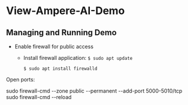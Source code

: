# View-Ampere-AI-Demo
## Managing and Running Demo

* Enable firewall for public access
    + Install firewall application:
       ```$ sudo apt update```
      
       ```$ sudo apt install firewalld```


Open ports:

sudo firewall-cmd --zone public --permanent --add-port 5000-5010/tcp
sudo firewall-cmd --reload
